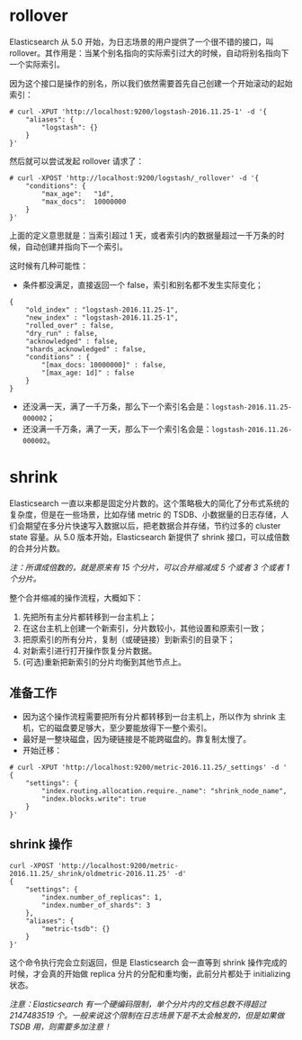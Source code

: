 # rollover

Elasticsearch 从 5.0 开始，为日志场景的用户提供了一个很不错的接口，叫 rollover。其作用是：当某个别名指向的实际索引过大的时候，自动将别名指向下一个实际索引。

因为这个接口是操作的别名，所以我们依然需要首先自己创建一个开始滚动的起始索引：

```
# curl -XPUT 'http://localhost:9200/logstash-2016.11.25-1' -d '{
    "aliases": {
        "logstash": {}
    }
}'
```

然后就可以尝试发起 rollover 请求了：

```
# curl -XPOST 'http://localhost:9200/logstash/_rollover' -d '{
    "conditions": {
        "max_age":   "1d",
        "max_docs":  10000000
    }
}'
```

上面的定义意思就是：当索引超过 1 天，或者索引内的数据量超过一千万条的时候，自动创建并指向下一个索引。

这时候有几种可能性：

* 条件都没满足，直接返回一个 false，索引和别名都不发生实际变化；
```
{
    "old_index" : "logstash-2016.11.25-1",
    "new_index" : "logstash-2016.11.25-1",
    "rolled_over" : false,
    "dry_run" : false,
    "acknowledged" : false,
    "shards_acknowledged" : false,
    "conditions" : {
        "[max_docs: 10000000]" : false,
        "[max_age: 1d]" : false
    }
}
```
* 还没满一天，满了一千万条，那么下一个索引名会是：`logstash-2016.11.25-000002`；
* 还没满一千万条，满了一天，那么下一个索引名会是：`logstash-2016.11.26-000002`。

# shrink

Elasticsearch 一直以来都是固定分片数的。这个策略极大的简化了分布式系统的复杂度，但是在一些场景，比如存储 metric 的 TSDB、小数据量的日志存储，人们会期望在多分片快速写入数据以后，把老数据合并存储，节约过多的 cluster state 容量。从 5.0 版本开始，Elasticsearch 新提供了 shrink 接口，可以成倍数的合并分片数。

*注：所谓成倍数的，就是原来有 15 个分片，可以合并缩减成 5 个或者 3 个或者 1 个分片。*

整个合并缩减的操作流程，大概如下：

1. 先把所有主分片都转移到一台主机上；
2. 在这台主机上创建一个新索引，分片数较小，其他设置和原索引一致；
3. 把原索引的所有分片，复制（或硬链接）到新索引的目录下；
4. 对新索引进行打开操作恢复分片数据。
5. (可选)重新把新索引的分片均衡到其他节点上。

## 准备工作

* 因为这个操作流程需要把所有分片都转移到一台主机上，所以作为 shrink 主机，它的磁盘要足够大，至少要能放得下一整个索引。
* 最好是一整块磁盘，因为硬链接是不能跨磁盘的。靠复制太慢了。
* 开始迁移：
```
# curl -XPUT 'http://localhost:9200/metric-2016.11.25/_settings' -d '
{
    "settings": {
        "index.routing.allocation.require._name": "shrink_node_name", 
        "index.blocks.write": true 
    }
}'
```

## shrink 操作

```
curl -XPOST 'http://localhost:9200/metric-2016.11.25/_shrink/oldmetric-2016.11.25' -d'
{
    "settings": {
        "index.number_of_replicas": 1,
        "index.number_of_shards": 3
    },
    "aliases": {
        "metric-tsdb": {}
    }
}'
```

这个命令执行完会立刻返回，但是 Elasticsearch 会一直等到 shrink 操作完成的时候，才会真的开始做 replica 分片的分配和重均衡，此前分片都处于 initializing 状态。

*注意：Elasticsearch 有一个硬编码限制，单个分片内的文档总数不得超过 2147483519 个。一般来说这个限制在日志场景下是不太会触发的，但是如果做 TSDB 用，则需要多加注意！*
